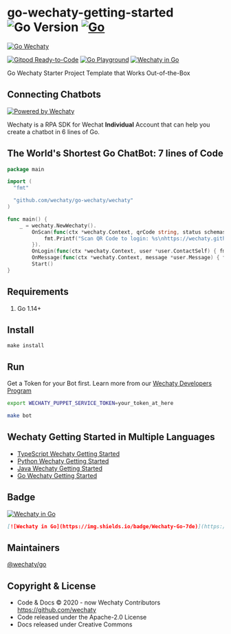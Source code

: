 # go-wechaty-getting-started ![Go Version](https://img.shields.io/github/go-mod/go-version/wechaty/go-wechaty) [![Go](https://github.com/wechaty/go-wechaty-getting-started/workflows/Go/badge.svg)](https://github.com/wechaty/go-wechaty-getting-started/actions?query=workflow%3AGo)

[![Go Wechaty](https://wechaty.github.io/go-wechaty/images/go-wechaty.png)](https://github.com/wechaty/go-wechaty-getting-started)

[![Gitpod Ready-to-Code](https://img.shields.io/badge/Gitpod-Ready--to--Code-blue?logo=gitpod)](https://gitpod.io/#https://github.com/wechaty/go-wechaty-getting-started) 
[![Go Playground](https://img.shields.io/badge/Go-Playground-7de)](https://play.golang.org/p/JGw_2TrVQeg)
[![Wechaty in Go](https://img.shields.io/badge/Wechaty-Go-7de)](https://github.com/wechaty/go-wechaty)

Go Wechaty Starter Project Template that Works Out-of-the-Box

## Connecting Chatbots

[![Powered by Wechaty](https://img.shields.io/badge/Powered%20By-Wechaty-brightgreen.svg)](https://github.com/Wechaty/wechaty)

Wechaty is a RPA SDK for Wechat **Individual** Account that can help you create a chatbot in 6 lines of Go.

## The World's Shortest Go ChatBot: 7 lines of Code

```go
package main

import (
  "fmt"

  "github.com/wechaty/go-wechaty/wechaty"
)

func main() {
	_ = wechaty.NewWechaty().
		OnScan(func(ctx *wechaty.Context, qrCode string, status schemas.ScanStatus, data string) {
			fmt.Printf("Scan QR Code to login: %s\nhttps://wechaty.github.io/qrcode/%s\n", status, qrCode)
		}).
		OnLogin(func(ctx *wechaty.Context, user *user.ContactSelf) { fmt.Printf("User %s logined\n", user) }).
		OnMessage(func(ctx *wechaty.Context, message *user.Message) { fmt.Printf("Message: %s\n", message) }).
		Start()
}
```

## Requirements

1. Go 1.14+

## Install

```shell
make install
```

## Run

Get a Token for your Bot first. Learn more from our [Wechaty Developers Program](https://github.com/wechaty/wechaty/wiki/Wechaty-Developer-Program)

```sh
export WECHATY_PUPPET_SERVICE_TOKEN=your_token_at_here

make bot
```

## Wechaty Getting Started in Multiple Languages

- [TypeScript Wechaty Getting Started](https://github.com/wechaty/wechaty-getting-started)
- [Python Wechaty Getting Started](https://github.com/wechaty/python-wechaty-getting-started)
- [Java Wechaty Getting Started](https://github.com/wechaty/java-wechaty-getting-started)
- [Go Wechaty Getting Started](https://github.com/wechaty/go-wechaty-getting-started)

## Badge

[![Wechaty in Go](https://img.shields.io/badge/Wechaty-Go-7de)](https://github.com/wechaty/go-wechaty)

```md
[![Wechaty in Go](https://img.shields.io/badge/Wechaty-Go-7de)](https://github.com/wechaty/go-wechaty)
```

## Maintainers

[@wechaty/go](https://github.com/orgs/wechaty/teams/go/members)

## Copyright & License

- Code & Docs © 2020 - now Wechaty Contributors <https://github.com/wechaty>
- Code released under the Apache-2.0 License
- Docs released under Creative Commons
